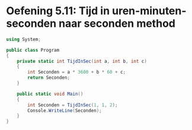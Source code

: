 # Oefening 5.11: Tijd in uren-minuten-seconden naar seconden method

```C#
using System;

public class Program
{
    private static int TijdInSec(int a, int b, int c)
    {
        int Seconden = a * 3600 + b * 60 + c;
        return Seconden;
    }

    public static void Main()
    {
        int Seconden = TijdInSec(1, 1, 2);
        Console.WriteLine(Seconden);
    }
}
```
